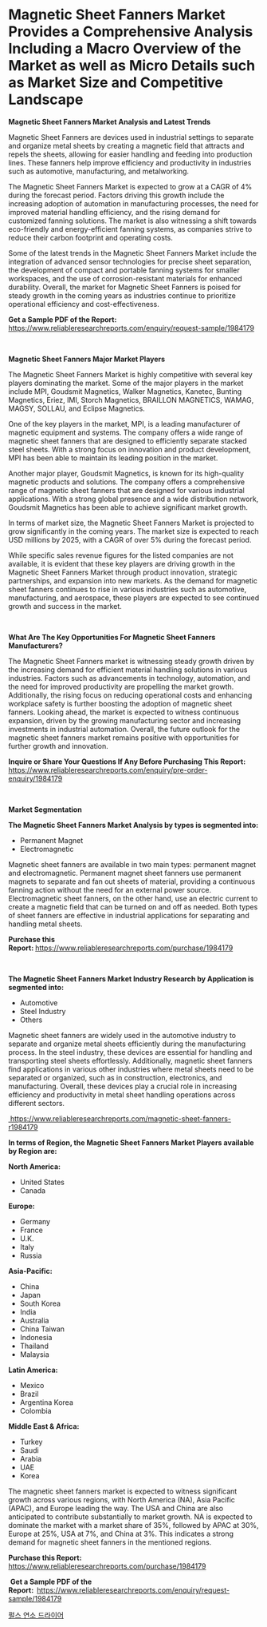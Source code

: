 <p><h1>Magnetic Sheet Fanners Market Provides a Comprehensive Analysis Including a Macro Overview of the Market as well as Micro Details such as Market Size and Competitive Landscape</h1></p><p><strong>Magnetic Sheet Fanners Market Analysis and Latest Trends</strong></p>
<p><p>Magnetic Sheet Fanners are devices used in industrial settings to separate and organize metal sheets by creating a magnetic field that attracts and repels the sheets, allowing for easier handling and feeding into production lines. These fanners help improve efficiency and productivity in industries such as automotive, manufacturing, and metalworking.</p><p>The Magnetic Sheet Fanners Market is expected to grow at a CAGR of 4% during the forecast period. Factors driving this growth include the increasing adoption of automation in manufacturing processes, the need for improved material handling efficiency, and the rising demand for customized fanning solutions. The market is also witnessing a shift towards eco-friendly and energy-efficient fanning systems, as companies strive to reduce their carbon footprint and operating costs.</p><p>Some of the latest trends in the Magnetic Sheet Fanners Market include the integration of advanced sensor technologies for precise sheet separation, the development of compact and portable fanning systems for smaller workspaces, and the use of corrosion-resistant materials for enhanced durability. Overall, the market for Magnetic Sheet Fanners is poised for steady growth in the coming years as industries continue to prioritize operational efficiency and cost-effectiveness.</p></p>
<p><strong>Get a Sample PDF of the Report:&nbsp;</strong> <a href="https://www.reliableresearchreports.com/enquiry/request-sample/1984179">https://www.reliableresearchreports.com/enquiry/request-sample/1984179</a></p>
<p>&nbsp;</p>
<p><strong>Magnetic Sheet Fanners Major Market Players</strong></p>
<p><p>The Magnetic Sheet Fanners Market is highly competitive with several key players dominating the market. Some of the major players in the market include MPI, Goudsmit Magnetics, Walker Magnetics, Kanetec, Bunting Magnetics, Eriez, IMI, Storch Magnetics, BRAILLON MAGNETICS, WAMAG, MAGSY, SOLLAU, and Eclipse Magnetics.</p><p>One of the key players in the market, MPI, is a leading manufacturer of magnetic equipment and systems. The company offers a wide range of magnetic sheet fanners that are designed to efficiently separate stacked steel sheets. With a strong focus on innovation and product development, MPI has been able to maintain its leading position in the market.</p><p>Another major player, Goudsmit Magnetics, is known for its high-quality magnetic products and solutions. The company offers a comprehensive range of magnetic sheet fanners that are designed for various industrial applications. With a strong global presence and a wide distribution network, Goudsmit Magnetics has been able to achieve significant market growth.</p><p>In terms of market size, the Magnetic Sheet Fanners Market is projected to grow significantly in the coming years. The market size is expected to reach USD millions by 2025, with a CAGR of over 5% during the forecast period.</p><p>While specific sales revenue figures for the listed companies are not available, it is evident that these key players are driving growth in the Magnetic Sheet Fanners Market through product innovation, strategic partnerships, and expansion into new markets. As the demand for magnetic sheet fanners continues to rise in various industries such as automotive, manufacturing, and aerospace, these players are expected to see continued growth and success in the market.</p></p>
<p>&nbsp;</p>
<p><strong>What Are The Key Opportunities For Magnetic Sheet Fanners Manufacturers?</strong></p>
<p><p>The Magnetic Sheet Fanners market is witnessing steady growth driven by the increasing demand for efficient material handling solutions in various industries. Factors such as advancements in technology, automation, and the need for improved productivity are propelling the market growth. Additionally, the rising focus on reducing operational costs and enhancing workplace safety is further boosting the adoption of magnetic sheet fanners. Looking ahead, the market is expected to witness continuous expansion, driven by the growing manufacturing sector and increasing investments in industrial automation. Overall, the future outlook for the magnetic sheet fanners market remains positive with opportunities for further growth and innovation.</p></p>
<p><strong>Inquire or Share Your Questions If Any Before Purchasing This Report:</strong> <a href="https://www.reliableresearchreports.com/enquiry/pre-order-enquiry/1984179">https://www.reliableresearchreports.com/enquiry/pre-order-enquiry/1984179</a></p>
<p>&nbsp;</p>
<p><strong>Market Segmentation</strong></p>
<p><strong>The Magnetic Sheet Fanners Market Analysis by types is segmented into:</strong></p>
<p><ul><li>Permanent Magnet</li><li>Electromagnetic</li></ul></p>
<p><p>Magnetic sheet fanners are available in two main types: permanent magnet and electromagnetic. Permanent magnet sheet fanners use permanent magnets to separate and fan out sheets of material, providing a continuous fanning action without the need for an external power source. Electromagnetic sheet fanners, on the other hand, use an electric current to create a magnetic field that can be turned on and off as needed. Both types of sheet fanners are effective in industrial applications for separating and handling metal sheets.</p></p>
<p><strong>Purchase this Report:&nbsp;</strong><a href="https://www.reliableresearchreports.com/purchase/1984179">https://www.reliableresearchreports.com/purchase/1984179</a></p>
<p>&nbsp;</p>
<p><strong>The Magnetic Sheet Fanners Market Industry Research by Application is segmented into:</strong></p>
<p><ul><li>Automotive</li><li>Steel Industry</li><li>Others</li></ul></p>
<p><p>Magnetic sheet fanners are widely used in the automotive industry to separate and organize metal sheets efficiently during the manufacturing process. In the steel industry, these devices are essential for handling and transporting steel sheets effortlessly. Additionally, magnetic sheet fanners find applications in various other industries where metal sheets need to be separated or organized, such as in construction, electronics, and manufacturing. Overall, these devices play a crucial role in increasing efficiency and productivity in metal sheet handling operations across different sectors.</p></p>
<p><a href="https://www.reliableresearchreports.com/magnetic-sheet-fanners-r1984179">&nbsp;https://www.reliableresearchreports.com/magnetic-sheet-fanners-r1984179</a></p>
<p><strong>In terms of Region, the Magnetic Sheet Fanners Market Players available by Region are:</strong></p>
<p>
    <p> <strong> North America: </strong>
        <ul>
            <li>United States</li>
            <li>Canada</li>
        </ul>
        </p> 
    <p> <strong> Europe: </strong>
        <ul>
            <li>Germany</li>
            <li>France</li>
            <li>U.K.</li>
            <li>Italy</li>
            <li>Russia</li>
        </ul>
        </p> 
    <p> <strong> Asia-Pacific: </strong>
        <ul>
            <li>China</li>
            <li>Japan</li>
            <li>South Korea</li>
            <li>India</li>
            <li>Australia</li>
            <li>China Taiwan</li>
            <li>Indonesia</li>
            <li>Thailand</li>
            <li>Malaysia</li>
        </ul>
        </p> 
    <p> <strong> Latin America: </strong>
        <ul>
            <li>Mexico</li>
            <li>Brazil</li>
            <li>Argentina Korea</li>
            <li>Colombia</li>
        </ul>
        </p> 
    <p> <strong> Middle East & Africa: </strong>
        <ul>
            <li>Turkey</li>
            <li>Saudi</li>
            <li>Arabia</li>
            <li>UAE</li>
            <li>Korea</li>
        </ul>
    </p>
    </p>
<p><p>The magnetic sheet fanners market is expected to witness significant growth across various regions, with North America (NA), Asia Pacific (APAC), and Europe leading the way. The USA and China are also anticipated to contribute substantially to market growth. NA is expected to dominate the market with a market share of 35%, followed by APAC at 30%, Europe at 25%, USA at 7%, and China at 3%. This indicates a strong demand for magnetic sheet fanners in the mentioned regions.</p></p>
<p><strong>Purchase this Report: </strong><a href="https://www.reliableresearchreports.com/purchase/1984179">https://www.reliableresearchreports.com/purchase/1984179</a></p>
<p>&nbsp;<strong>Get a Sample PDF of the Report:&nbsp;&nbsp;</strong><a href="https://www.reliableresearchreports.com/enquiry/request-sample/1984179">https://www.reliableresearchreports.com/enquiry/request-sample/1984179</a></p>
<p><strong></strong></p>
<p><p><a href="https://github.com/chupp85/Market-Research-Report-List-2/blob/main/1982304164074.md">펄스 연소 드라이어</a></p></p>